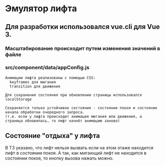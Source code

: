 # Эмулятор лифта

## Для разработки использовался vue.cli для Vue 3. 
### Масштабирование происходит путем изменения значений в файле 

### src/component/data/appConfig.js

```
Анимации лифта реализованы с помощью CSS:
  keyframes для мигания
  transition для движения
```

```
Для сохранения состояния при обновлении страницы использовался localStorage

Сохраняется только устойчивое состояние - состояние покоя и состояние начала обработки очередного запроса.
(т.е. если у лифта происходит анимация мигания или движения, а страница обновилась, то лифт начнёт анимацию заново)
 ```
## Состояние "отдыха" у лифта
В ТЗ указано, что лифт нельзя вызвать если на этом этаже находится лифт в состоянии покоя.
А так, как мигающий лифт не находится в состоянии покоя, то кнопку вызова нажать можно.
 
